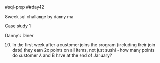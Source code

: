 #sql-prep
##day42

8week sql challange by danny ma

Case study 1

Danny's Diner


10. In the first week after a customer joins the program (including their join date) they earn 2x points on all items, not just sushi - how many points do customer A and B have at the end of January?